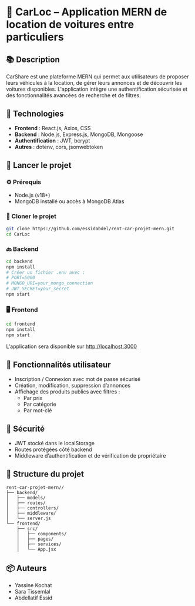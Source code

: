 # 🚗 CarLoc – Application MERN de location de voitures entre particuliers

## 📚 Description

CarShare est une plateforme MERN qui permet aux utilisateurs de proposer leurs véhicules à la location, de gérer leurs annonces et de découvrir les voitures disponibles. L'application intègre une authentification sécurisée et des fonctionnalités avancées de recherche et de filtres.

## 🔧 Technologies

- **Frontend** : React.js, Axios, CSS  
- **Backend** : Node.js, Express.js, MongoDB, Mongoose  
- **Authentification** : JWT, bcrypt  
- **Autres** : dotenv, cors, jsonwebtoken

## 🚀 Lancer le projet

### ⚙️ Prérequis

- Node.js (v18+)
- MongoDB installé ou accès à MongoDB Atlas

### 📁 Cloner le projet

```bash
git clone https://github.com/essidabdel/rent-car-projet-mern.git
cd CarLoc
```

### 🔙 Backend

```bash
cd backend
npm install
# Créer un fichier .env avec :
# PORT=5000
# MONGO_URI=your_mongo_connection
# JWT_SECRET=your_secret
npm start
```

### 🖥️ Frontend

```bash
cd frontend
npm install
npm start
```

L'application sera disponible sur [http://localhost:3000](http://localhost:3000)

## 👤 Fonctionnalités utilisateur

- Inscription / Connexion avec mot de passe sécurisé
- Création, modification, suppression d’annonces
- Affichage des produits publics avec filtres :
  - Par prix
  - Par catégorie
  - Par mot-clé

## 🔐 Sécurité

- JWT stocké dans le localStorage
- Routes protégées côté backend
- Middleware d’authentification et de vérification de propriétaire

## 📄 Structure du projet

```
rent-car-projet-mern//
├── backend/
│   ├── models/
│   ├── routes/
│   ├── controllers/
│   ├── middleware/
│   └── server.js
└── frontend/
    ├── src/
    │   ├── components/
    │   ├── pages/
    │   ├── services/
    │   └── App.jsx
```

## 📦 Auteurs

- Yassine Kochat
- Sara Tissemlal
- Abdellatif Essid